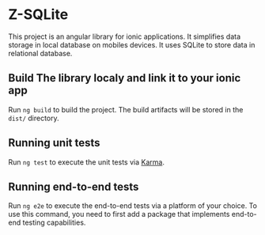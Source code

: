 # Z-SQLite

This project is an angular library for ionic applications. It simplifies data storage in local database on mobiles devices. It uses SQLite to store data in relational database.

## Build The library localy and link it to your ionic app

Run `ng build` to build the project. The build artifacts will be stored in the `dist/` directory.

## Running unit tests

Run `ng test` to execute the unit tests via [Karma](https://karma-runner.github.io).

## Running end-to-end tests

Run `ng e2e` to execute the end-to-end tests via a platform of your choice. To use this command, you need to first add a package that implements end-to-end testing capabilities.

